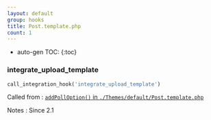 ```yaml
---
layout: default
group: hooks
title: Post.template.php
count: 1
---
```

* auto-gen TOC:
{:toc}
### integrate_upload_template

```php
call_integration_hook('integrate_upload_template')
```


Called from
: [`addPollOption()` in `./Themes/default/Post.template.php`](../docs/post-template.html#addpolloption)

Notes
: Since 2.1

